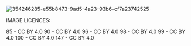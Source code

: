 
![354246285-e55b8473-9ad5-4a23-93b6-cf7a23742525](https://github.com/user-attachments/assets/2f2b7d61-e5f9-4e90-86f3-65b52dfcc983)

IMAGE LICENCES:

85 - CC BY 4.0
90 - CC BY 4.0
96 - CC BY 4.0
98 - CC BY 4.0
99 - CC BY 4.0
100 - CC BY 4.0
147 - CC BY 4.0
